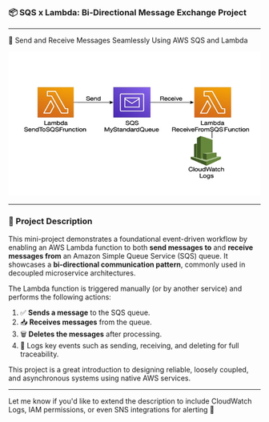 ### 📦 SQS x Lambda: Bi-Directional Message Exchange Project

---

🔁 Send and Receive Messages Seamlessly Using AWS SQS and Lambda

![Alt Text](700x400_sqs_lambda_cloudwatch_lc.jpg)

---

### 📌 Project Description

This mini-project demonstrates a foundational event-driven workflow by enabling an AWS Lambda function to both **send messages to** and **receive messages from** an Amazon Simple Queue Service (SQS) queue. It showcases a **bi-directional communication pattern**, commonly used in decoupled microservice architectures.

The Lambda function is triggered manually (or by another service) and performs the following actions:

1. ✅ **Sends a message** to the SQS queue.
2. 📥 **Receives messages** from the queue.
3. 🗑️ **Deletes the messages** after processing.
4. 🧾 Logs key events such as sending, receiving, and deleting for full traceability.

This project is a great introduction to designing reliable, loosely coupled, and asynchronous systems using native AWS services.

---

Let me know if you'd like to extend the description to include CloudWatch Logs, IAM permissions, or even SNS integrations for alerting 👀

